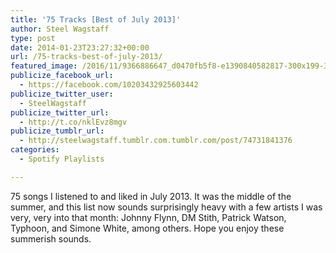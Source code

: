```yaml
---
title: '75 Tracks [Best of July 2013]'
author: Steel Wagstaff
type: post
date: 2014-01-23T23:27:32+00:00
url: /75-tracks-best-of-july-2013/
featured_image: /2016/11/9366886647_d0470fb5f8-e1390840582817-300x199-300x199.jpg
publicize_facebook_url:
  - https://facebook.com/10203432925603442
publicize_twitter_user:
  - SteelWagstaff
publicize_twitter_url:
  - http://t.co/nklEvz8mgv
publicize_tumblr_url:
  - http://steelwagstaff.tumblr.com.tumblr.com/post/74731841376
categories:
  - Spotify Playlists

---
```

75 songs I listened to and liked in July 2013. It was the middle of the summer, and this list now sounds surprisingly heavy with a few artists I was very, very into that month: Johnny Flynn, DM Stith, Patrick Watson, Typhoon, and Simone White, among others. Hope you enjoy these summerish sounds.